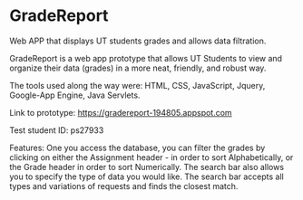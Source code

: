 # GradeReport
Web APP that displays UT students grades and allows data filtration.

GradeReport is a web app prototype that allows UT Students to view and organize their data (grades) in a more neat, friendly, 
and robust way. 

The tools used along the way were: HTML, CSS, JavaScript, Jquery, Google-App Engine, Java Servlets. 

Link to prototype: https://gradereport-194805.appspot.com

Test student ID: ps27933


Features: 
One you access the database, you can filter the grades by clicking on either the Assignment header - in order to sort Alphabetically, 
or the Grade header in order to sort Numerically. The search bar also allows you to specify the type of data you would like. The
search bar accepts all types and variations of requests and finds the closest match. 



